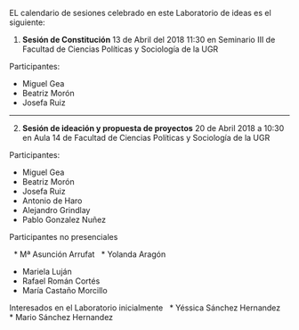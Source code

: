 
EL calendario de sesiones celebrado en este Laboratorio de ideas es el siguiente: 


1. **Sesión de Constitución** 13 de Abril del 2018 11:30 en Seminario III de Facultad de Ciencias Políticas y Sociología de la UGR

  Participantes: 
 
   * Miguel Gea 
   * Beatriz Morón 
   * Josefa Ruiz
---

2. **Sesión de ideación y propuesta de proyectos**  20 de Abril 2018 a 10:30 en Aula 14 de Facultad de Ciencias Políticas y Sociología de la UGR

Participantes: 
 
   * Miguel Gea 
   * Beatriz Morón 
   * Josefa Ruiz
   * Antonio de Haro 
   * Alejandro Grindlay 
   * Pablo Gonzalez Nuñez 


Participantes no presenciales

   * Mª Asunción Arrufat 
   * Yolanda Aragón
   * Mariela Luján
   * Rafael Román Cortés
   * María Castaño Morcillo
  
   
Interesados en el Laboratorio inicialmente
   * Yéssica Sánchez Hernandez
   * Mario Sánchez Hernandez
 
